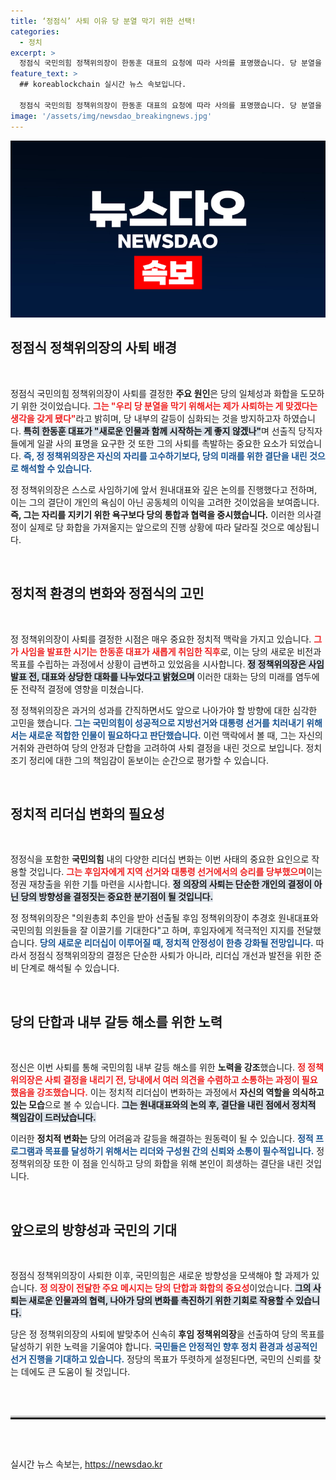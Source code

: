 ```yaml
---
title: ‘정점식’ 사퇴 이유 당 분열 막기 위한 선택!
categories:
  - 정치
excerpt: >
  정점식 국민의힘 정책위의장이 한동훈 대표의 요청에 따라 사의를 표명했습니다. 당 분열을 막기 위해 사퇴가 맞겠다며 새로운 인물과의 변화 필요성을 강조한 그의 결정이 정치권에 파장을 미칠 것으로 예상됩니다.
feature_text: >
  ## koreablockchain 실시간 뉴스 속보입니다.

  정점식 국민의힘 정책위의장이 한동훈 대표의 요청에 따라 사의를 표명했습니다. 당 분열을 막기 위해 사퇴가 맞겠다며 새로운 인물과의 변화 필요성을 강조한 그의 결정이 정치권에 파장을 미칠 것으로 예상됩니다.
image: '/assets/img/newsdao_breakingnews.jpg'
---
```


<p><img src="/assets/img/newsdao_breakingnews.jpg" alt="koreablockchain 속보" /></p>

<h2 data-ke-size="size26">정점식 정책위의장의 사퇴 배경</h2>

<p data-ke-size="size16">&nbsp;</p>

<p>정점식 국민의힘 정책위의장이 사퇴를 결정한 <strong>주요 원인</strong>은 당의 일체성과 화합을 도모하기 위한 것이었습니다. <b><span style="color: #ee2323;">그는 "우리 당 분열을 막기 위해서는 제가 사퇴하는 게 맞겠다는 생각을 갖게 됐다"</span></b>라고 밝히며, 당 내부의 갈등이 심화되는 것을 방지하고자 하였습니다. <b><span style="background-color: #21538527;">특히 한동훈 대표가 "새로운 인물과 함께 시작하는 게 좋지 않겠나"</span></b>며 선출직 당직자들에게 일괄 사의 표명을 요구한 것 또한 그의 사퇴를 촉발하는 중요한 요소가 되었습니다. <b><span style="color: #1a5490;">즉, 정 정책위의장은 자신의 자리를 고수하기보다, 당의 미래를 위한 결단을 내린 것으로 해석할 수 있습니다.</span></b></p>

<p>정 정책위의장은 스스로 사임하기에 앞서 원내대표와 깊은 논의를 진행했다고 전하며, 이는 그의 결단이 개인의 욕심이 아닌 공동체의 이익을 고려한 것이었음을 보여줍니다. <b>즉, 그는 자리를 지키기 위한 욕구보다 당의 통합과 협력을 중시했습니다.</b> 이러한 의사결정이 실제로 당 화합을 가져올지는 앞으로의 진행 상황에 따라 달라질 것으로 예상됩니다.</p>

<p data-ke-size="size16">&nbsp;</p>

<h2 data-ke-size="size26">정치적 환경의 변화와 정점식의 고민</h2>

<p data-ke-size="size16">&nbsp;</p>

<p>정 정책위의장이 사퇴를 결정한 시점은 매우 중요한 정치적 맥락을 가지고 있습니다. <b><span style="color: #ee2323;">그가 사임을 발표한 시기는 한동훈 대표가 새롭게 취임한 직후</span></b>로, 이는 당의 새로운 비전과 목표를 수립하는 과정에서 상황이 급변하고 있었음을 시사합니다. <b><span style="background-color: #21538527;">정 정책위의장은 사임 발표 전, 대표와 상당한 대화를 나누었다고 밝혔으며</span></b> 이러한 대화는 당의 미래를 염두에 둔 전략적 결정에 영향을 미쳤습니다.</p>

<p>정 정책위의장은 과거의 성과를 간직하면서도 앞으로 나아가야 할 방향에 대한 심각한 고민을 했습니다. <b><span style="color: #1a5490;">그는 국민의힘이 성공적으로 지방선거와 대통령 선거를 치러내기 위해서는 새로운 적합한 인물이 필요하다고 판단했습니다.</span></b> 이런 맥락에서 볼 때, 그는 자신의 거취와 관련하여 당의 안정과 단합을 고려하여 사퇴 결정을 내린 것으로 보입니다. 정치 조기 정리에 대한 그의 책임감이 돋보이는 순간으로 평가할 수 있습니다.</p>

<p data-ke-size="size16">&nbsp;</p>

<h2 data-ke-size="size26">정치적 리더십 변화의 필요성</h2>

<p data-ke-size="size16">&nbsp;</p>

<p>정정식을 포함한 <strong>국민의힘</strong> 내의 다양한 리더십 변화는 이번 사태의 중요한 요인으로 작용할 것입니다. <b><span style="color: #ee2323;">그는 후임자에게 지역 선거와 대통령 선거에서의 승리를 당부했으며</span></b>이는 정권 재창출을 위한 기틀 마련을 시사합니다. <b><span style="background-color: #21538527;">정 의장의 사퇴는 단순한 개인의 결정이 아닌 당의 방향성을 결정짓는 중요한 분기점이 될 것입니다.</span></b></p>

<p>정 정책위의장은 "의원총회 추인을 받아 선출될 후임 정책위의장이 추경호 원내대표와 국민의힘 의원들을 잘 이끌기를 기대한다"고 하며, 후임자에게 적극적인 지지를 전달했습니다. <b><span style="color: #1a5490;">당의 새로운 리더십이 이루어질 때, 정치적 안정성이 한층 강화될 전망입니다.</span></b> 따라서 정점식 정책위의장의 결정은 단순한 사퇴가 아니라, 리더십 개선과 발전을 위한 준비 단계로 해석될 수 있습니다.</p>

<p data-ke-size="size16">&nbsp;</p>

<h2 data-ke-size="size26">당의 단합과 내부 갈등 해소를 위한 노력</h2>

<p data-ke-size="size16">&nbsp;</p>

<p>정신은 이번 사퇴를 통해 국민의힘 내부 갈등 해소를 위한 <strong>노력을 강조</strong>했습니다. <b><span style="color: #ee2323;">정 정책위의장은 사퇴 결정을 내리기 전, 당내에서 여러 의견을 수렴하고 소통하는 과정이 필요했음을 강조했습니다.</span></b> 이는 정치적 리더십이 변화하는 과정에서 <strong>자신의 역할을 의식하고 있는 모습</strong>으로 볼 수 있습니다. <b><span style="background-color: #21538527;">그는 원내대표와의 논의 후, 결단을 내린 점에서 정치적 책임감이 드러났습니다.</span></b></p>

<p>이러한 <strong>정치적 변화는</strong> 당의 어려움과 갈등을 해결하는 원동력이 될 수 있습니다. <b><span style="color: #1a5490;">정적 프로그램과 목표를 달성하기 위해서는 리더와 구성원 간의 신뢰와 소통이 필수적입니다.</span></b> 정 정책위의장 또한 이 점을 인식하고 당의 화합을 위해 본인이 희생하는 결단을 내린 것입니다. </p>

<p data-ke-size="size16">&nbsp;</p>

<h2 data-ke-size="size26">앞으로의 방향성과 국민의 기대</h2>

<p data-ke-size="size16">&nbsp;</p>

<p>정점식 정책위의장이 사퇴한 이후, 국민의힘은 새로운 방향성을 모색해야 할 과제가 있습니다. <b><span style="color: #ee2323;">정 의장이 전달한 주요 메시지는 당의 단합과 화합의 중요성</span></b>이었습니다. <b><span style="background-color: #21538527;">그의 사퇴는 새로운 인물과의 협력, 나아가 당의 변화를 촉진하기 위한 기회로 작용할 수 있습니다.</span></b></p>

<p>당은 정 정책위의장의 사퇴에 발맞추어 신속히 <strong>후임 정책위의장</strong>을 선출하여 당의 목표를 달성하기 위한 노력을 기울여야 합니다. <b><span style="color: #1a5490;">국민들은 안정적인 향후 정치 환경과 성공적인 선거 진행을 기대하고 있습니다.</span></b> 정당의 목표가 뚜렷하게 설정된다면, 국민의 신뢰를 찾는 데에도 큰 도움이 될 것입니다.</p>

<p data-ke-size="size16">&nbsp;</p>

<hr style="height: 3px; border: none; border-top: 3px solid #ccc; margin: 30px 0;"/>

<p data-ke-size="size16">&nbsp;</p>
실시간 뉴스 속보는, <a href="https://newsdao.kr" rel="dofollow">https://newsdao.kr</a>


